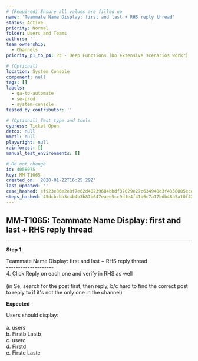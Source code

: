 ```yaml
---
# (Required) Ensure all values are filled up
name: 'Teammate Name Display: first and last + RHS reply thread'
status: Active
priority: Normal
folder: Users and Teams
authors: ''
team_ownership:
  - Channels
priority_p1_to_p4: P3 - Deep Functions (Do extensive scenarios work?)

# (Optional)
location: System Console
component: null
tags: []
labels:
  - qa-to-automate
  - se-prod
  - system-console
tested_by_contributor: ''

# (Optional) Test type and tools
cypress: Ticket Open
detox: null
mmctl: null
playwright: null
rainforest: []
manual_test_environments: []

# Do not change
id: 4058075
key: MM-T1065
created_on: '2020-01-22T16:25:29Z'
last_updated: ''
case_hashed: ef923e86e2e8f7e62d40239684bbdf37029e27c634940d3f4338005ece5453526f1ddfecf4fec9bbad72bf91eda61a8d
steps_hashed: 45dcbcba3c4b4b3b87b647eaee5cc9d1e4f41b6c7a17bdb48a5a10f423bd0b7aa3aa1df36c5cb06506d518157b620fa5
---
```


<!-- (Auto-generated) Based on frontmatter's "key" and "name" -->

## MM-T1065: Teammate Name Display: first and last + RHS reply thread

---

**Step 1**

Teammate Name Display: first and last + RHS reply thread\
\--------------------\
4\. Click Reply on each one and verify in RHS as well\
\
(in Se, search for the post first, then reply, b/c hard to find the correct post to reply to if it's not the only one in the channel)

**Expected**

Users should display:\
\
a. users\
b. Firstb Lastb\
c. userc\
d. Firstd\
e. Firste Laste
